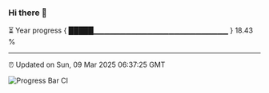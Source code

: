 ### Hi there 👋

⏳ Year progress { █████▁▁▁▁▁▁▁▁▁▁▁▁▁▁▁▁▁▁▁▁▁▁▁▁▁ } 18.43 %

---

⏰ Updated on Sun, 09 Mar 2025 06:37:25 GMT

![Progress Bar CI](https://github.com/IshwaranRudhara/GIT-ACTION/workflows/Progress%20Bar%20CI/badge.svg)
